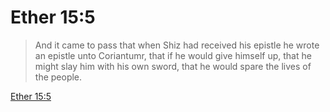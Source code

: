 # Ether 15:5

> And it came to pass that when Shiz had received his epistle he wrote an epistle unto Coriantumr, that if he would give himself up, that he might slay him with his own sword, that he would spare the lives of the people.

[Ether 15:5](https://www.churchofjesuschrist.org/study/scriptures/bofm/ether/15?lang=eng&id=p5#p5)


